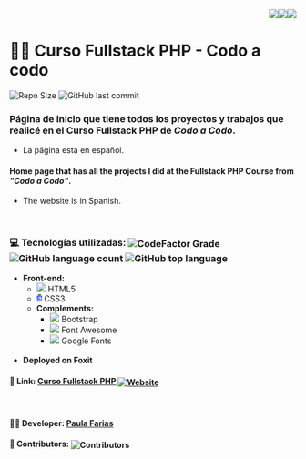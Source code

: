 <!--Create Badges on https://pufler.dev/git-badges/ and https://shields.io/category/social-->

<img align="right" src="https://badges.pufler.dev/created/pauladanielafarias/curso_fullstack_php?style=social&color=black&logo=github"> <img align="right" src="https://badges.pufler.dev/visits/pauladanielafarias/curso_fullstack_php?style=social&color=purple&logo=github"> <a src="https://github.com/pauladanielafarias/?tab=follow"><img align="right" src="https://img.shields.io/github/followers/pauladanielafarias?label=Follow&style=social"></a> 
<br>


# :woman_student: Curso Fullstack PHP - Codo a codo 

<img alt="Repo Size" src="https://img.shields.io/github/repo-size/pauladanielafarias/curso_fullstack_php?style=flat&logo=github">  <img alt="GitHub last commit" src="https://img.shields.io/github/last-commit/pauladanielafarias/curso_fullstack_php">

### Página de inicio que tiene todos los proyectos y trabajos que realicé en el Curso Fullstack PHP de _Codo a Codo_.
- La página está en español.

#### Home page that has all the projects I did at the Fullstack PHP Course from _"Codo a Codo"_.
- The website is in Spanish.

<br>

### :computer: Tecnologías utilizadas: <img align="center" alt="CodeFactor Grade" src="https://img.shields.io/codefactor/grade/github/pauladanielafarias/curso_fullstack_php/master?&logo=codefactor&logoColor=green"> <img align="center" alt="GitHub language count" src="https://img.shields.io/github/languages/count/pauladanielafarias/curso_fullstack_php">  <img align="center" alt="GitHub top language" src="https://img.shields.io/github/languages/top/pauladanielafarias/curso_fullstack_php">

- **Front-end:** 
  - <img width="2%" src="https://www.vectorlogo.zone/logos/w3_html5/w3_html5-icon.svg"> HTML5
  - <img width="2%" src="https://github.com/pauladanielafarias/pauladanielafarias/blob/master/images/css3-sm.png"> CSS3
  - **Complements:**
    - <img width="2%" src="https://www.vectorlogo.zone/logos/getbootstrap/getbootstrap-icon.svg"> Bootstrap
    - <img width="2%" src="https://www.vectorlogo.zone/logos/font-awesome/font-awesome-icon.svg"> Font Awesome
    - <img width="2%" src="https://www.vectorlogo.zone/logos/google/google-icon.svg"> Google Fonts
    <br>
- **Deployed on Foxit** 

<!--Create Badge on https://shields.io/category/monitoring-->
#### :link: **Link:** [Curso Fullstack PHP](http://cursofullstackphp.foxit.com.ar/comision2014/Paula_Daniela_Farias/) <a href="http://cursofullstackphp.foxit.com.ar/comision2014/Paula_Daniela_Farias/"> <img align="center" alt="Website" src="https://img.shields.io/website?down_message=offline&label=%20&logo=google-chrome&logoColor=white&up_color=blue&up_message=online&url=http%3A%2F%2Fcursofullstackphp.foxit.com.ar%2Fcomision2014%2FPaula_Daniela_Farias%2F"> </a>

<br>

#### :woman_technologist: **Developer:** [Paula Farias](https://linkedin.com/in/paulafarias)

#### :busts_in_silhouette: Contributors: <img align="center" alt="Contributors" src="https://badges.pufler.dev/contributors/pauladanielafarias/pauladanielafarias?size=50&padding=5&bots=true">
